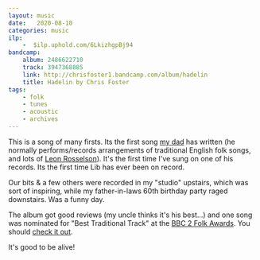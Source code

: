 ```yaml
---
layout: music
date:   2020-08-10
categories: music
ilp: 
    -  $ilp.uphold.com/6LkizhgpBj94
bandcamp:
    album: 2486622710
    track: 3947368885
    link: http://chrisfoster1.bandcamp.com/album/hadelin
    title: Hadelin by Chris Foster
tags:
    - folk
    - tunes
    - acoustic
    - archives
---
```

This is a song of many firsts. Its the first song [my dad](https://www.chrisfoster-iceland.com/) has written (he normally performs/records arrangements of traditional English folk songs, and lots of [Leon Rosselson](https://www.leonrosselson.co.uk/)). It's the first time I've sung on one of his records. Its the first time Lib has ever been on record.

Our bits & a few others were recorded in my "studio" upstairs, which was sort of inspiring, while my father-in-laws 60th birthday party raged downstairs. Was a funny day.

The album got good reviews (my uncle thinks it's his best...) and one song was nominated for "Best Traditional Track" at the [BBC 2 Folk Awards](https://www.bbc.co.uk/programmes/articles/ZkWmhJY7WBxLNZbRp65V1S/nominees). You should [check it out](https://chrisfoster1.bandcamp.com/album/hadelin).

It's good to be alive!
